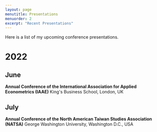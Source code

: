 ```yaml
---
layout: page
menutitle: Presentations
menuorder: 2
excerpt: "Recent Presentations"
---
```


Here is a list of my upcoming conference presentations.

# 2022

## June
**Annual Conference of the International Association for Applied Econometrics (IAAE)**
King's Business School, London, UK

## July
**Annual Conference of the North American Taiwan Studies Association (NATSA)**
George Washington University, Washington D.C., USA
